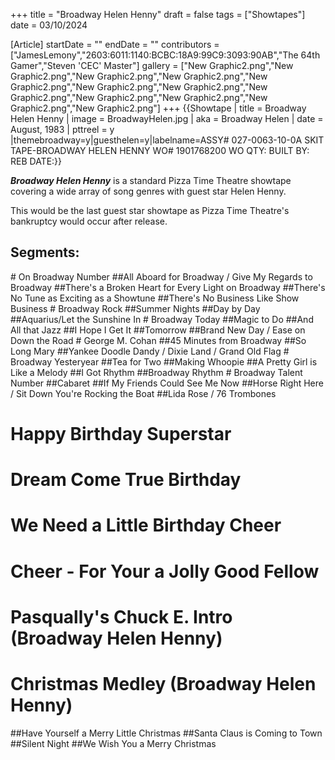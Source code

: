 +++
title = "Broadway Helen Henny"
draft = false
tags = ["Showtapes"]
date = 03/10/2024

[Article]
startDate = ""
endDate = ""
contributors = ["JamesLemony","2603:6011:1140:BCBC:18A9:99C9:3093:90AB","The 64th Gamer","Steven 'CEC' Master"]
gallery = ["New Graphic2.png","New Graphic2.png","New Graphic2.png","New Graphic2.png","New Graphic2.png","New Graphic2.png","New Graphic2.png","New Graphic2.png","New Graphic2.png","New Graphic2.png","New Graphic2.png","New Graphic2.png"]
+++
{{Showtape | title = Broadway Helen Henny
| image = BroadwayHelen.jpg
| aka = Broadway Helen
| date = August, 1983
| pttreel = y
|themebroadway=y|guesthelen=y|labelname=ASSY# 027-0063-10-0A
SKIT TAPE-BROADWAY HELEN HENNY
WO# 1901768200 WO QTY:
BUILT BY: REB DATE:}}

<b><i>Broadway Helen Henny</b></i> is a standard Pizza Time Theatre showtape covering a wide array of song genres with guest star Helen Henny. 

This would be the last guest star showtape as Pizza Time Theatre's bankruptcy would occur after release.

<h2>Segments:</h2>
# On Broadway Number
##All Aboard for Broadway / Give My Regards to Broadway
##There's a Broken Heart for Every Light on Broadway
##There's No Tune as Exciting as a Showtune
##There's No Business Like Show Business
# Broadway Rock
##Summer Nights
##Day by Day
##Aquarius/Let the Sunshine In
# Broadway Today
##Magic to Do
##And All that Jazz
##I Hope I Get It
##Tomorrow
##Brand New Day / Ease on Down the Road
# George M. Cohan
##45 Minutes from Broadway
##So Long Mary
##Yankee Doodle Dandy / Dixie Land / Grand Old Flag
# Broadway Yesteryear
##Tea for Two
##Making Whoopie
##A Pretty Girl is Like a Melody
##I Got Rhythm
##Broadway Rhythm
# Broadway Talent Number
##Cabaret
##If My Friends Could See Me Now
##Horse Right Here / Sit Down You're Rocking the Boat
##Lida Rose / 76 Trombones

# Happy Birthday Superstar
# Dream Come True Birthday
# We Need a Little Birthday Cheer
# Cheer - For Your a Jolly Good Fellow
# Pasqually's Chuck E. Intro (Broadway Helen Henny)
# Christmas Medley (Broadway Helen Henny)
##Have Yourself a Merry Little Christmas
##Santa Claus is Coming to Town
##Silent Night
##We Wish You a Merry Christmas


